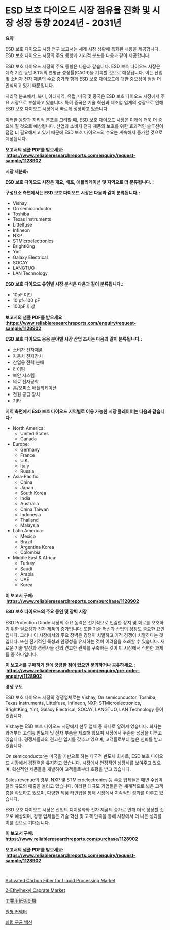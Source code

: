 <p><h1>ESD 보호 다이오드 시장 점유율 진화 및 시장 성장 동향 2024년 - 2031년</h1></p><p><strong>요약</strong></p>
<p><p>ESD 보호 다이오드 시장 연구 보고서는 세계 시장 상황에 특화된 내용을 제공합니다. ESD 보호 다이오드 시장의 주요 동향과 지리적 분포를 다음과 같이 제공합니다.</p><p>ESD 보호 다이오드 시장의 주요 동향은 다음과 같습니다. ESD 보호 다이오드 시장은 예측 기간 동안 8.1%의 연평균 성장률(CAGR)을 기록할 것으로 예상됩니다. 이는 산업 및 소비자 전자 제품의 수요 증가와 함께 ESD 보호 다이오드에 대한 중요성이 점점 더 인식되고 있기 때문입니다.</p><p>지리적 분포에서, 북미, 아태지역, 유럽, 미국 및 중국은 ESD 보호 다이오드 시장에서 주요 시장으로 부상하고 있습니다. 특히 중국은 기술 혁신과 제조업 업계의 성장으로 인해 ESD 보호 다이오드 시장에서 빠르게 성장하고 있습니다.</p><p>이러한 동향과 지리적 분포를 고려할 때, ESD 보호 다이오드 시장은 미래에 더욱 더 중요해 질 것으로 예상됩니다. 산업과 소비자 전자 제품의 보호를 위한 효과적인 솔루션이 점점 더 필요해지고 있기 때문에 ESD 보호 다이오드의 수요는 계속해서 증가할 것으로 예상됩니다.</p></p>
<p><strong>보고서의 샘플 PDF를 받으세요: &nbsp;<a href="https://www.reliableresearchreports.com/enquiry/request-sample/1128902">https://www.reliableresearchreports.com/enquiry/request-sample/1128902</a></strong></p>
<p><strong>시장 세분화:</strong></p>
<p><strong> ESD 보호 다이오드 시장은 개요, 배포, 애플리케이션 및 지역으로 더 분류됩니다. :</strong></p>
<p><strong>구성요소 측면에서는 ESD 보호 다이오드 시장은 다음과 같이 분류됩니다.:</strong></p>
<p><ul><li>Vishay</li><li>On semiconductor</li><li>Toshiba</li><li>Texas Instruments</li><li>Littelfuse</li><li>Infineon</li><li>NXP</li><li>STMicroelectronics</li><li>BrightKing</li><li>Yint</li><li>Galaxy Electrical</li><li>SOCAY</li><li>LANGTUO</li><li>LAN Technology</li></ul></p>
<p><strong> ESD 보호 다이오드 유형별 시장 분석은 다음과 같이 분류됩니다.:</strong></p>
<p><ul><li>10pF 미만</li><li>10 pf~100 pF</li><li>100pF 이상</li></ul></p>
<p><strong>보고서의 샘플 PDF를 받으세요 :<a href="https://www.reliableresearchreports.com/enquiry/request-sample/1128902">https://www.reliableresearchreports.com/enquiry/request-sample/1128902</a></strong></p>
<p><strong> ESD 보호 다이오드 응용 분야별 시장 산업 조사는 다음과 같이 분류됩니다.:</strong></p>
<p><ul><li>소비자 전자제품</li><li>자동차 전자장치</li><li>산업용 전력 분배</li><li>라이팅</li><li>보안 시스템</li><li>의료 전자공학</li><li>홈/오피스 애플리케이션</li><li>전원 공급 장치</li><li>기타</li></ul></p>
<p><strong>지역 측면에서 ESD 보호 다이오드 지역별로 이용 가능한 시장 플레이어는 다음과 같습니다.:</strong></p>
<p><ul>
    <li>
        North America:
        <ul>
            <li>United States</li>
            <li>Canada</li>
        </ul>
    </li>
    <li>
        Europe:
        <ul>
            <li>Germany</li>
            <li>France</li>
            <li>U.K.</li>
            <li>Italy</li>
            <li>Russia</li>
        </ul>
    </li>
    <li>
        Asia-Pacific:
        <ul>
            <li>China</li>
            <li>Japan</li>
            <li>South Korea</li>
            <li>India</li>
            <li>Australia</li>
            <li>China Taiwan</li>
            <li>Indonesia</li>
            <li>Thailand</li>
            <li>Malaysia</li>
        </ul>
    </li>
    <li>
        Latin America:
        <ul>
            <li>Mexico</li>
            <li>Brazil</li>
            <li>Argentina Korea</li>
            <li>Colombia</li>
        </ul>
    </li>
    <li>
        Middle East & Africa:
        <ul>
            <li>Turkey</li>
            <li>Saudi</li>
            <li>Arabia</li>
            <li>UAE</li>
            <li>Korea</li>
        </ul>
    </li>
    </ul></p>
<p><strong>이 보고서 구매: &nbsp;<a href="https://www.reliableresearchreports.com/purchase/1128902">https://www.reliableresearchreports.com/purchase/1128902</a></strong></p>
<p><strong>ESD 보호 다이오드의 주요 동인 및 장벽 시장</strong></p>
<p><p>ESD Protection Diode 시장의 주요 동력은 전기적으로 민감한 장치 및 회로를 보호하기 위한 필요성과 전자 제품의 증가입니다. 또한 기술 혁신과 산업의 성장도 중요한 요인입니다. 그러나 이 시장에서의 주요 장벽은 경쟁이 치열하고 가격 경쟁이 치열하다는 것입니다. 또한 전기적인 특성과 안정성을 유지하는 것이 어려움을 초래할 수 있습니다. 새로운 기술 발전과 경쟁사들 간의 견고한 관계를 구축하는 것이 이 시장에서 직면한 과제들 중 하나입니다.</p></p>
<p><strong>이 보고서를 구매하기 전에 궁금한 점이 있으면 문의하거나 공유하세요.: &nbsp;<a href="https://www.reliableresearchreports.com/enquiry/pre-order-enquiry/1128902">https://www.reliableresearchreports.com/enquiry/pre-order-enquiry/1128902</a></strong></p>
<p><strong>경쟁 구도</strong></p>
<p><p>ESD 보호 다이오드 시장의 경쟁업체로는 Vishay, On semiconductor, Toshiba, Texas Instruments, Littelfuse, Infineon, NXP, STMicroelectronics, BrightKing, Yint, Galaxy Electrical, SOCAY, LANGTUO, LAN Technology 등이 있습니다. </p><p>Vishay는 ESD 보호 다이오드 시장에서 선두 업체 중 하나로 알려져 있습니다. 회사는 과거부터 고성능 반도체 및 전자 부품을 제조해 왔으며 시장에서 꾸준한 성장을 이루고 있습니다. 경쟁사들과의 견고한 입지를 갖추고 있으며, 고객들로부터 높은 신뢰를 받고 있습니다.</p><p>On semiconductor는 미국을 기반으로 하는 다국적 반도체 회사로, ESD 보호 다이오드 시장에서 경쟁력을 유지하고 있습니다. 시장에서 안정적인 성장세를 보여주고 있으며, 혁신적인 제품들을 개발하여 고객들로부터 호평을 받고 있습니다.</p><p>Sales revenue의 경우, NXP 및 STMicroelectronics 등 주요 업체들은 매년 수십억 달러 규모의 매출을 올리고 있습니다. 이러한 대규모 기업들은 전 세계적으로 넓은 고객층을 확보하고 있으며, 다양한 제품 라인업을 통해 시장에서 지속적인 성과를 이루고 있습니다.</p><p>ESD 보호 다이오드 시장은 산업의 디지털화와 전자 제품의 증가로 인해 더욱 성장할 것으로 예상되며, 경쟁 업체들은 기술 혁신 및 고객 만족을 통해 시장에서 더 나은 성과를 이룰 것으로 기대됩니다.</p></p>
<p><strong>이 보고서 구매: &nbsp; <a href="https://www.reliableresearchreports.com/purchase/1128902">https://www.reliableresearchreports.com/purchase/1128902</a></strong></p>
<p><strong>보고서의 샘플 PDF를 받으세요: &nbsp;<a href="https://www.reliableresearchreports.com/enquiry/request-sample/1128902">https://www.reliableresearchreports.com/enquiry/request-sample/1128902</a></strong><strong></strong></p>
<p>&nbsp;</p>
<p><p><a href="https://github.com/mauripalmi/Market-Research-Report-List-2/blob/main/activated-carbon-fiber-for-liquid-processing-market.md">Activated Carbon Fiber for Liquid Processing Market</a></p><p><a href="https://sudsy-motorcycle-bbc.notion.site/2-Ethylhexyl-Caprate-Market-Analysis-and-Market-Size-Global-Industry-Overview-Market-Segmentation--e83e7297abd9405db209d456cec98c17">2-Ethylhexyl Caprate Market</a></p><p><a href="https://github.com/oqxogxyvqe90775/Market-Research-Report-List-1/blob/main/3641008507.md">工業用紙切断機</a></p><p><a href="https://github.com/vs019sa3m8x/Market-Research-Report-List-1/blob/main/9937972199.md">원형 커넥터</a></p><p><a href="https://github.com/lzrvbyqzftro57/Market-Research-Report-List-1/blob/main/2834045198.md">폐렴 구균 백신</a></p></p>